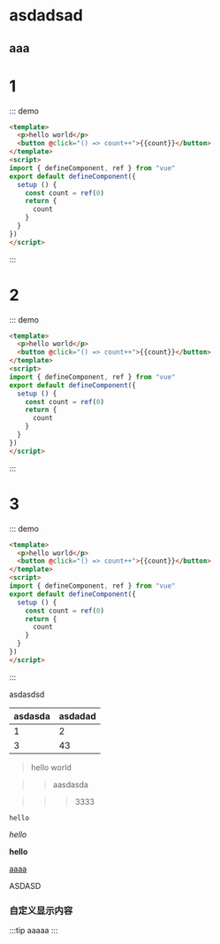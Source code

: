 # asdadsad

## aaa

# 1

::: demo
```html
<template>
  <p>hello world</p>
  <button @click="() => count++">{{count}}</button>
</template>
<script>
import { defineComponent, ref } from "vue"
export default defineComponent({
  setup () {
    const count = ref(0)
    return {
      count
    }
  }
})
</script>
```
:::

# 2

::: demo
```html
<template>
  <p>hello world</p>
  <button @click="() => count++">{{count}}</button>
</template>
<script>
import { defineComponent, ref } from "vue"
export default defineComponent({
  setup () {
    const count = ref(0)
    return {
      count
    }
  }
})
</script>
```
:::

# 3

::: demo
```html
<template>
  <p>hello world</p>
  <button @click="() => count++">{{count}}</button>
</template>
<script>
import { defineComponent, ref } from "vue"
export default defineComponent({
  setup () {
    const count = ref(0)
    return {
      count
    }
  }
})
</script>
```
:::

asdasdsd

|asdasda|asdadad|
|-------|-------|
|1|2|
|3|43|

> hello world

>> aasdasda

>>> 3333


`hello`

_hello_

__hello__


[aaaa](https://www.baidu.com/)

ASDASD

### 自定义显示内容
:::tip
aaaaa
:::